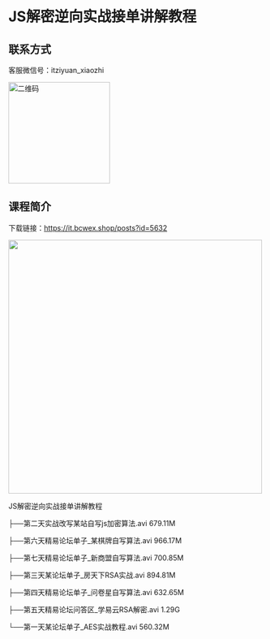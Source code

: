 # JS解密逆向实战接单讲解教程

## 联系方式

客服微信号：itziyuan_xiaozhi

<img src="https://ziyuanyun.oss-cn-guangzhou.aliyuncs.com/common/20240614073449/666b82192834a.jpg" width="200" height="200" alt="二维码">

## 课程简介

下载链接：https://it.bcwex.shop/posts?id=5632

<img src="https://ziyuanyun.oss-cn-guangzhou.aliyuncs.com/yun/20241201163636/674c2014ec063.jpg" width="500" alt="">

  JS解密逆向实战接单讲解教程



 ├──第二天实战改写某站自写js加密算法.avi 679.11M

 ├──第六天精易论坛单子_某棋牌自写算法.avi 966.17M

 ├──第七天精易论坛单子_新商盟自写算法.avi 700.85M

 ├──第三天某论坛单子_房天下RSA实战.avi 894.81M

 ├──第四天精易论坛单子_问卷星自写算法.avi 632.65M

 ├──第五天精易论坛问答区_学易云RSA解密.avi 1.29G

 └──第一天某论坛单子_AES实战教程.avi 560.32M

  